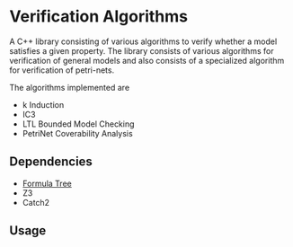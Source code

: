 # Verification Algorithms

A C++ library consisting of various algorithms to verify whether a model satisfies a given property. The library consists of various algorithms for verification of general models and also consists of a specialized algorithm for verification of petri-nets.

The algorithms implemented are 
- k Induction
- IC3 
- LTL Bounded Model Checking
- PetriNet Coverability Analysis

## Dependencies

- [Formula Tree](https://www.github.com/AnandSaminathan/formula-tree)
- Z3
- Catch2

## Usage